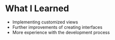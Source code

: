 # What I Learned

- Implementing customized views
- Further improvements of creating interfaces
- More experience with the development process
